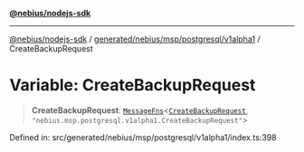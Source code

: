 [**@nebius/nodejs-sdk**](../../../../../../README.md)

***

[@nebius/nodejs-sdk](../../../../../../README.md) / [generated/nebius/msp/postgresql/v1alpha1](../README.md) / CreateBackupRequest

# Variable: CreateBackupRequest

> **CreateBackupRequest**: [`MessageFns`](../../../../../../runtime/protos/core/interfaces/MessageFns.md)\<[`CreateBackupRequest`](../interfaces/CreateBackupRequest.md), `"nebius.msp.postgresql.v1alpha1.CreateBackupRequest"`\>

Defined in: src/generated/nebius/msp/postgresql/v1alpha1/index.ts:398
